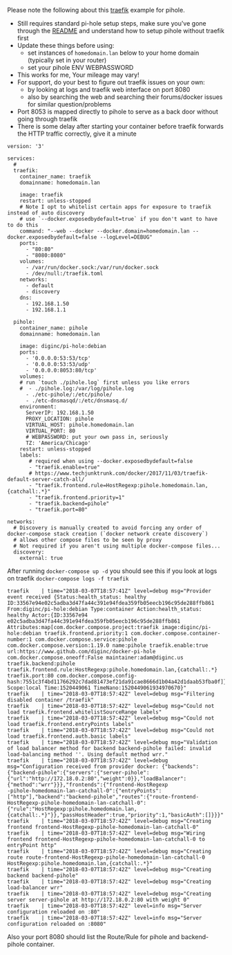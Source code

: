 Please note the following about this [traefik](https://traefik.io/) example for pihole.

- Still requires standard pi-hole setup steps, make sure you've gone through the [README](https://github.com/diginc/docker-pi-hole/blob/master/README.md) and understand how to setup pihole without traefik first
- Update these things before using:
    - set instances of `homedomain.lan` below to your home domain (typically set in your router)
    - set your pihole ENV WEBPASSWORD
- This works for me, Your mileage may vary!
- For support, do your best to figure out traefik issues on your own:
    - by looking at logs and traefik web interface on port 8080
    - also by searching the web and searching their forums/docker issues for similar question/problems
- Port 8053 is mapped directly to pihole to serve as a back door without going through traefik
- There is some delay after starting your container before traefik forwards the HTTP traffic correctly, give it a minute

```
version: '3'

services:
  # 
  traefik:
    container_name: traefik
    domainname: homedomain.lan
    
    image: traefik
    restart: unless-stopped
    # Note I opt to whitelist certain apps for exposure to traefik instead of auto discovery
    # use `--docker.exposedbydefault=true` if you don't want to have to do this
    command: "--web --docker --docker.domain=homedomain.lan --docker.exposedbydefault=false --logLevel=DEBUG"
    ports:
      - "80:80"
      - "8080:8080"
    volumes:
      - /var/run/docker.sock:/var/run/docker.sock
      - /dev/null:/traefik.toml
    networks:
      - default
      - discovery
    dns:
      - 192.168.1.50
      - 192.168.1.1

  pihole:
    container_name: pihole
    domainname: homedomain.lan
    
    image: diginc/pi-hole:debian
    ports:
      - '0.0.0.0:53:53/tcp'
      - '0.0.0.0:53:53/udp'
      - '0.0.0.0:8053:80/tcp'
    volumes:
    # run `touch ./pihole.log` first unless you like errors
    #  - ./pihole.log:/var/log/pihole.log
      - ./etc-pihole/:/etc/pihole/
      - ./etc-dnsmasqd/:/etc/dnsmasq.d/
    environment:
      ServerIP: 192.168.1.50
      PROXY_LOCATION: pihole
      VIRTUAL_HOST: pihole.homedomain.lan
      VIRTUAL_PORT: 80
      # WEBPASSWORD: put your own pass in, seriously
      TZ: 'America/Chicago'
    restart: unless-stopped
    labels:
       # required when using --docker.exposedbydefault=false
       - "traefik.enable=true"
       # https://www.techjunktrunk.com/docker/2017/11/03/traefik-default-server-catch-all/
       - "traefik.frontend.rule=HostRegexp:pihole.homedomain.lan,{catchall:.*}"
       - "traefik.frontend.priority=1"
       - "traefik.backend=pihole"
       - "traefik.port=80"

networks:
  # Discovery is manually created to avoid forcing any order of docker-compose stack creation (`docker network create discovery`)
  # allows other compose files to be seen by proxy
  # Not required if you aren't using multiple docker-compose files...
  discovery:
    external: true
```

After running `docker-compose up -d` you should see this if you look at logs on traefik `docker-compose logs -f traefik`

```
traefik    | time="2018-03-07T18:57:41Z" level=debug msg="Provider event received {Status:health_status: healthy ID:33567e94e02c5adba3d47fa44c391e94fdea359fb05eecb196c95de288ffb861 From:diginc/pi-hole:debian Type:container Action:health_status: healthy Actor:{ID:33567e94
e02c5adba3d47fa44c391e94fdea359fb05eecb196c95de288ffb861 Attributes:map[com.docker.compose.project:traefik image:diginc/pi-hole:debian traefik.frontend.priority:1 com.docker.compose.container-number:1 com.docker.compose.service:pihole com.docker.compose.version:1.19.0 name:pihole traefik.enable:true url:https://www.github.com/diginc/docker-pi-hole com.docker.compose.oneoff:False maintainer:adam@diginc.us traefik.backend:pihole traefik.frontend.rule:HostRegexp:pihole.homedomain.lan,{catchall:.*} traefik.port:80 com.docker.compose.config-
hash:7551c3f4bd11766292c7dad81473ef21da91cae8666d1b04a42d1daab53fba0f]} Scope:local Time:1520449061 TimeNano:1520449061934970670}"
traefik    | time="2018-03-07T18:57:42Z" level=debug msg="Filtering disabled container /traefik"
traefik    | time="2018-03-07T18:57:42Z" level=debug msg="Could not load traefik.frontend.whitelistSourceRange labels"
traefik    | time="2018-03-07T18:57:42Z" level=debug msg="Could not load traefik.frontend.entryPoints labels"
traefik    | time="2018-03-07T18:57:42Z" level=debug msg="Could not load traefik.frontend.auth.basic labels"
traefik    | time="2018-03-07T18:57:42Z" level=debug msg="Validation of load balancer method for backend backend-pihole failed: invalid load-balancing method ''. Using default method wrr."
traefik    | time="2018-03-07T18:57:42Z" level=debug msg="Configuration received from provider docker: {"backends":{"backend-pihole":{"servers":{"server-pihole":{"url":"http://172.18.0.2:80","weight":0}},"loadBalancer":{"method":"wrr"}}},"frontends":{"frontend-HostRegexp
-pihole-homedomain-lan-catchall-0":{"entryPoints":["http"],"backend":"backend-pihole","routes":{"route-frontend-HostRegexp-pihole-homedomain-lan-catchall-0":{"rule":"HostRegexp:pihole.homedomain.lan,{catchall:.*}"}},"passHostHeader":true,"priority":1,"basicAuth":[]}}}"
traefik    | time="2018-03-07T18:57:42Z" level=debug msg="Creating frontend frontend-HostRegexp-pihole-homedomain-lan-catchall-0"
traefik    | time="2018-03-07T18:57:42Z" level=debug msg="Wiring frontend frontend-HostRegexp-pihole-homedomain-lan-catchall-0 to entryPoint http"
traefik    | time="2018-03-07T18:57:42Z" level=debug msg="Creating route route-frontend-HostRegexp-pihole-homedomain-lan-catchall-0 HostRegexp:pihole.homedomain.lan,{catchall:.*}"
traefik    | time="2018-03-07T18:57:42Z" level=debug msg="Creating backend backend-pihole"
traefik    | time="2018-03-07T18:57:42Z" level=debug msg="Creating load-balancer wrr"
traefik    | time="2018-03-07T18:57:42Z" level=debug msg="Creating server server-pihole at http://172.18.0.2:80 with weight 0"
traefik    | time="2018-03-07T18:57:42Z" level=info msg="Server configuration reloaded on :80"
traefik    | time="2018-03-07T18:57:42Z" level=info msg="Server configuration reloaded on :8080"
```

Also your port 8080 should list the Route/Rule for pihole and backend-pihole container.

